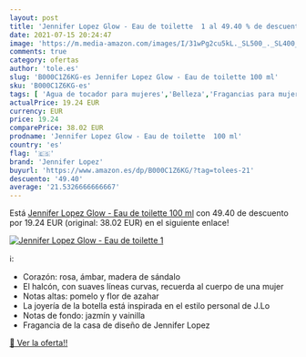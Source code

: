 ```yaml
---
layout: post
title: 'Jennifer Lopez Glow - Eau de toilette  1 al 49.40 % de descuento'
date: 2021-07-15 20:24:47
image: 'https://m.media-amazon.com/images/I/31wPg2cu5kL._SL500_._SL400_.jpg'
comments: true
category: ofertas
author: 'tole.es'
slug: 'B000C1Z6KG-es Jennifer Lopez Glow - Eau de toilette 100 ml'
sku: 'B000C1Z6KG-es'
tags: [ 'Agua de tocador para mujeres','Belleza','Fragancias para mujeres','Perfumes y fragancias','de','eau','jennifer lopez','toilette', ]
actualPrice: 19.24 EUR
currency: EUR
price: 19.24
comparePrice: 38.02 EUR
prodname: 'Jennifer Lopez Glow - Eau de toilette  100 ml'
country: 'es'
flag: '🇪🇸'
brand: 'Jennifer Lopez'
buyurl: 'https://www.amazon.es/dp/B000C1Z6KG/?tag=tolees-21'
descuento: '49.40'
average: '21.5326666666667'
---
```


Está [Jennifer Lopez Glow - Eau de toilette  100 ml](https://www.amazon.es/dp/B000C1Z6KG/?tag=tolees-21) con 49.40 de descuento por 19.24 EUR (original: 38.02 EUR) en el siguiente enlace!

[![Jennifer Lopez Glow - Eau de toilette  1](https://m.media-amazon.com/images/I/31wPg2cu5kL._SL500_._SL400_.jpg)](https://www.amazon.es/dp/B000C1Z6KG/?tag=tolees-21)

ℹ️:

- Corazón: rosa, ámbar, madera de sándalo
- El halcón, con suaves líneas curvas, recuerda al cuerpo de una mujer
- Notas altas: pomelo y flor de azahar
- La joyería de la botella está inspirada en el estilo personal de J.Lo
- Notas de fondo: jazmín y vainilla
- Fragancia de la casa de diseño de Jennifer Lopez

[🛒 Ver la oferta!!](https://www.amazon.es/dp/B000C1Z6KG/?tag=tolees-21)
